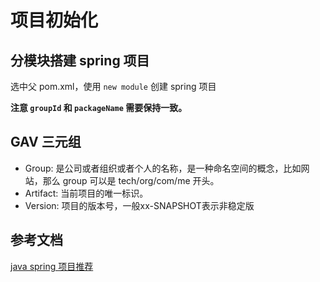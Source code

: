 # 项目初始化

## 分模块搭建 spring 项目

选中父 pom.xml，使用 `new module` 创建 spring 项目

<strong>注意 `groupId` 和 `packageName` 需要保持一致。</strong>

## GAV 三元组

- Group: 是公司或者组织或者个人的名称，是一种命名空间的概念，比如网站，那么 group 可以是 tech/org/com/me 开头。
- Artifact: 当前项目的唯一标识。
- Version: 项目的版本号，一般xx-SNAPSHOT表示非稳定版

## 参考文档

[java spring 项目推荐](https://segmentfault.com/a/1190000023015341) </br>
